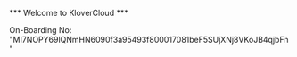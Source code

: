 *** Welcome to KloverCloud ***

On-Boarding No: &#34;MI7NOPY69lQNmHN6090f3a95493f800017081beF5SUjXNj8VKoJB4qjbFn&#34;
